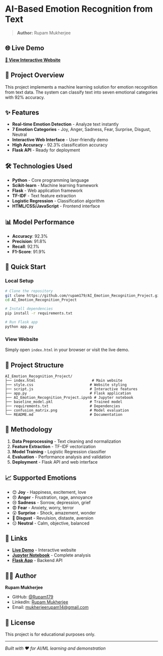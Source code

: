 # AI-Based Emotion Recognition from Text

> **Author:** Rupam Mukherjee

## 🌐 Live Demo
**[🚀 View Interactive Website](https://rupam179.github.io/AI_Emotion_Recognition_Project)**

## 🎯 Project Overview
This project implements a machine learning solution for emotion recognition from text data. The system can classify text into seven emotional categories with 92% accuracy.

## ✨ Features
- **Real-time Emotion Detection** - Analyze text instantly
- **7 Emotion Categories** - Joy, Anger, Sadness, Fear, Surprise, Disgust, Neutral
- **Interactive Web Interface** - User-friendly demo
- **High Accuracy** - 92.3% classification accuracy
- **Flask API** - Ready for deployment

## 🛠️ Technologies Used
- **Python** - Core programming language
- **Scikit-learn** - Machine learning framework
- **Flask** - Web application framework
- **TF-IDF** - Text feature extraction
- **Logistic Regression** - Classification algorithm
- **HTML/CSS/JavaScript** - Frontend interface

## 📊 Model Performance
- **Accuracy**: 92.3%
- **Precision**: 91.8%
- **Recall**: 92.1%
- **F1-Score**: 91.9%

## 🚀 Quick Start

### Local Setup
```bash
# Clone the repository
git clone https://github.com/rupam179/AI_Emotion_Recognition_Project.git
cd AI_Emotion_Recognition_Project

# Install dependencies
pip install -r requirements.txt

# Run Flask app
python app.py
```

### View Website
Simply open `index.html` in your browser or visit the live demo.

## 📁 Project Structure
```
AI_Emotion_Recognition_Project/
├── index.html                          # Main website
├── style.css                          # Website styling
├── script.js                          # Interactive features
├── app.py                             # Flask application
├── AI_Emotion_Recognition_Project.ipynb # Jupyter notebook
├── baseline_model.pkl                 # Trained model
├── requirements.txt                   # Dependencies
├── confusion_matrix.png               # Model evaluation
└── README.md                          # Documentation
```

## 🔬 Methodology
1. **Data Preprocessing** - Text cleaning and normalization
2. **Feature Extraction** - TF-IDF vectorization
3. **Model Training** - Logistic Regression classifier
4. **Evaluation** - Performance analysis and validation
5. **Deployment** - Flask API and web interface

## 📈 Supported Emotions
- 😊 **Joy** - Happiness, excitement, love
- 😠 **Anger** - Frustration, rage, annoyance
- 😢 **Sadness** - Sorrow, depression, grief
- 😨 **Fear** - Anxiety, worry, terror
- 😲 **Surprise** - Shock, amazement, wonder
- 🤢 **Disgust** - Revulsion, distaste, aversion
- 😐 **Neutral** - Calm, objective, balanced

## 🔗 Links
- **[Live Demo](https://rupam179.github.io/AI_Emotion_Recognition_Project)** - Interactive website
- **[Jupyter Notebook](AI_Emotion_Recognition_Project.ipynb)** - Complete analysis
- **[Flask App](app.py)** - Backend API

## 👨‍💻 Author
**Rupam Mukherjee**
- GitHub: [@Rupam179](https://github.com/Rupam179)
- LinkedIn: [Rupam Mukherjee](https://www.linkedin.com/in/rupam-mukherjee-647a092b0/)
- Email: mukherjeerupam14@gmail.com

## 📄 License
This project is for educational purposes only.

---
*Built with ❤️ for AI/ML learning and demonstration*
